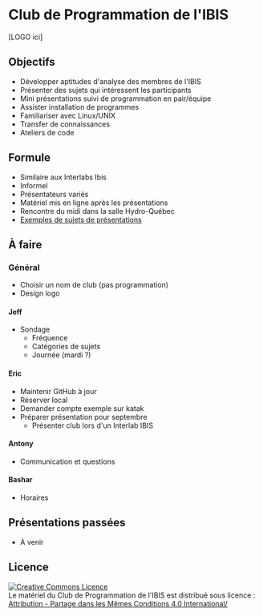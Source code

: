 # Club de Programmation de l'IBIS

[LOGO ici]

## Objectifs
- Développer aptitudes d'analyse des membres de l'IBIS
- Présenter des sujets qui intéressent les participants
- Mini présentations suivi de programmation en pair/équipe
- Assister installation de programmes
- Familiariser avec Linux/UNIX
- Transfer de connaissances
- Ateliers de code

## Formule
- Similaire aux Interlabs Ibis
- Informel
- Présentateurs variés
- Matériel mis en ligne après les présentations
- Rencontre du midi dans la salle Hydro-Québec
- [Exemples de sujets de présentations](01_presentations/idees_pour_presentations.md)

## À faire

### Général
- Choisir un nom de club (pas programmation)
- Design logo

#### Jeff
- Sondage
  - Fréquence
  - Catégories de sujets
  - Journée (mardi ?)

#### Eric
- Maintenir GitHub à jour
- Réserver local
- Demander compte exemple sur katak
- Préparer présentation pour septembre
  - Présenter club lors d'un Interlab IBIS

#### Antony
- Communication et questions

#### Bashar
- Horaires

## Présentations passées
- À venir

## Licence

<a rel="license" href="http://creativecommons.org/licenses/by-sa/4.0/"><img
alt="Creative Commons Licence" style="border-width:0"
src="https://i.creativecommons.org/l/by-sa/4.0/88x31.png" /></a><br/><span
xmlns:dct="http://purl.org/dc/terms/" property="dct:title">Le matériel du Club
de Programmation de l'IBIS</span> est distribué sous licence :<a rel="license"
href="http://creativecommons.org/licenses/by-sa/4.0/deed.fr"><br/>Attribution -
Partage dans les Mêmes Conditions 4.0 International/<a>

